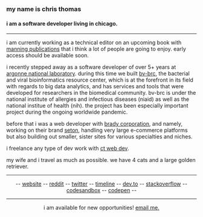 ### my name is chris thomas
#### i am a software developer living in chicago.
---

i am currently working as a technical editor on an upcoming book with [manning publications](https://www.manning.com) that i think a lot of people are going to enjoy. early access should be available soon.

i recently stepped away as a software developer of over 5+ years at [argonne national laboratory](https://www.anl.gov). during this time we built [bv-brc](https://www.bv-brc.org), the bacterial and viral bioinformatics resource center, which is at the forefront in its field with regards to big data analytics, and has services and tools that were developed for researchers in the biomedical community. bv-brc is under the national institute of allergies and infectious diseases (niaid) as well as the national institue of health (nih). the project has been especially important project during the ongoing worldwide pandemic.

before that i was a web developer with [brady corporation](https://www.bradyid.com), and namely, working on their brand [seton](https://www.seton.com), handling very large e-commerce platforms but also building out smaller, sister sites for various specialties and niches.

i freelance any type of dev work with [ct web dev](https://ctwebdev.io).

my wife and i travel as much as possible. we have 4 cats and a large golden retriever.

---
<div align="center">
-- <a href="https://chriscthomas.dev">website</a> -- <a href="https://www.reddit.com/user/chris-c-thomas">reddit</a> -- <a href="https://twitter.com/chris_c_thomas">twitter</a> -- <a href="https://timeline.chriscthomas.dev/">timeline</a> -- <a href="https://dev.to/chriscthomas">dev.to</a> -- <a href="https://stackoverflow.com/users/4508868/chris-thomas">stackoverflow</a> -- <a href="https://codesandbox.io/u/chris-c-thomas">codesandbox</a> -- <a href="https://codepen.io/chris-c-thomas">codepen</a> -- 
</div>

---
<p align="center">i am available for new opportunities! <a href="mailto:cct@chriscthomas.dev">email me.</a></p>
